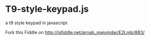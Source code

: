 # T9-style-keypad.js
a t9 style keypad in javascript

Fork this Fiddle on http://jsfiddle.net/arnab_majumdar/E2Lmb/883/
